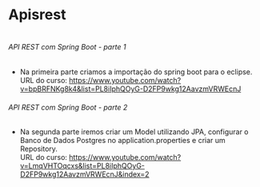 # Apisrest <h1>
###### API REST com Spring Boot - parte 1
  * Na primeira parte criamos a importação do spring boot para o eclipse. <br>
     URL do curso: <link>https://www.youtube.com/watch?v=bpBRFNKg8k4&list=PL8iIphQOyG-D2FP9wkg12AavzmVRWEcnJ</link>

###### API REST com Spring Boot - parte 2
  * Na segunda parte iremos criar um Model utilizando JPA, configurar o Banco de Dados Postgres no application.properties e criar um Repository. <br>
    URL do curso: https://www.youtube.com/watch?v=LmqVHTOqcxs&list=PL8iIphQOyG-D2FP9wkg12AavzmVRWEcnJ&index=2
